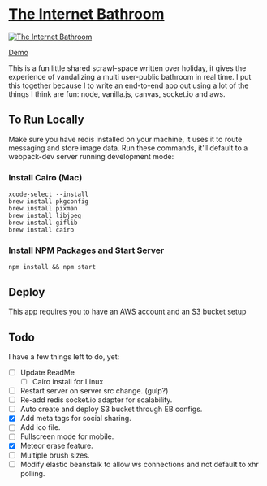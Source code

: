 # [The Internet Bathroom](http://theinternetbathroom.com)

[![The Internet Bathroom](http://theinternetbathroom-assets.s3.amazonaws.com/theinternetbathroom.png)](http://theinternetbathroom.com)

[Demo](http://theinternetbathroom.com)

This is a fun little shared scrawl-space written over holiday, it gives the experience of vandalizing a multi user-public bathroom in real time. I put this together because I to write an end-to-end app out using a lot of the things I think are fun: node, vanilla.js, canvas, socket.io and aws.

## To Run Locally

Make sure you have redis installed on your machine, it uses it to route messaging and store image data. Run these commands, it'll default to a webpack-dev server running development mode:

### Install Cairo (Mac)

```
xcode-select --install
brew install pkgconfig
brew install pixman
brew install libjpeg
brew install giflib
brew install cairo
```

### Install NPM Packages and Start Server

`npm install && npm start`

## Deploy

This app requires you to have an AWS account and an S3 bucket setup

## Todo

I have a few things left to do, yet:

- [ ] Update ReadMe
  - [ ] Cairo install for Linux
- [ ] Restart server on server src change. (gulp?)
- [ ] Re-add redis socket.io adapter for scalability.
- [ ] Auto create and deploy S3 bucket through EB configs.
- [x] Add meta tags for social sharing.
- [ ] Add ico file.
- [ ] Fullscreen mode for mobile.
- [x] Meteor erase feature.
- [ ] Multiple brush sizes.
- [ ] Modify elastic beanstalk to allow ws connections and not default to xhr polling.

